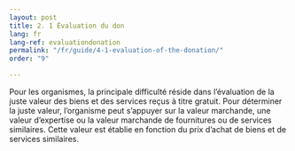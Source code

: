 ```yaml
---
layout: post
title: 2. 1 Évaluation du don
lang: fr
lang-ref: evaluationdonation
permalink: "/fr/guide/4-1-evaluation-of-the-donation/"
order: "9"

---
```

Pour les organismes, la principale difficulté réside dans l’évaluation de la juste valeur des biens et des services reçus à titre gratuit. Pour déterminer la juste valeur, l’organisme peut s’appuyer sur la valeur marchande, une valeur d’expertise ou la valeur marchande de fournitures ou de services similaires. Cette valeur est établie en fonction du prix d’achat de biens et de services similaires.